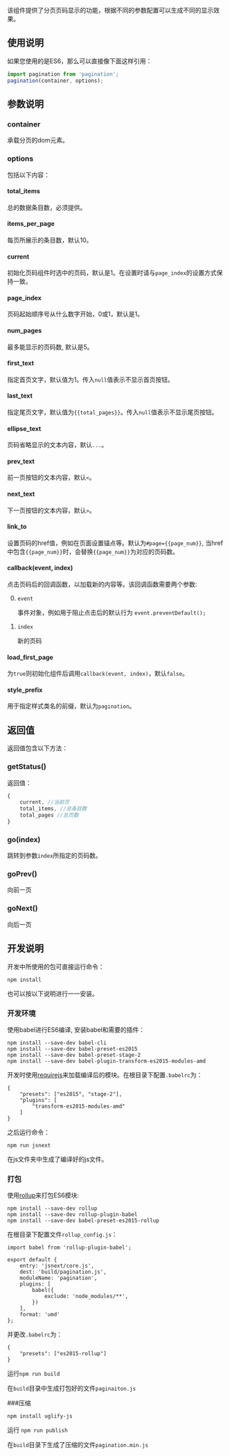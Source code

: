 
该组件提供了分页页码显示的功能，根据不同的参数配置可以生成不同的显示效果。

## 使用说明

如果您使用的是ES6，那么可以直接像下面这样引用：

```js
import pagination from 'pagination'; 
pagination(container, options);
```

## 参数说明

### container

承载分页的dom元素。

### options

包括以下内容：

#### total_items

总的数据条目数，必须提供。

#### items_per_page

每页所展示的条目数，默认10。

#### current

初始化页码组件时选中的页码，默认是1。在设置时请与`page_index`的设置方式保持一致。

#### page_index

页码起始顺序号从什么数字开始，0或1，默认是1。

#### num_pages

最多能显示的页码数, 默认是5。

#### first_text

指定首页文字，默认值为1。传入`null`值表示不显示首页按钮。

#### last_text

指定尾页文字，默认值为`{{total_pages}}`。传入`null`值表示不显示尾页按钮。

#### ellipse_text

页码省略显示的文本内容，默认`...`。

#### prev_text

前一页按钮的文本内容，默认`<`。

#### next_text

下一页按钮的文本内容，默认`>`。

#### link_to

设置页码的href值，例如在页面设置锚点等。默认为`#page={{page_num}}`, 当href中包含`{{page_num}}`时，会替换`{{page_num}}`为对应的页码数。

#### callback(event, index)

点击页码后的回调函数，以加载新的内容等。该回调函数需要两个参数:

0. `event`
    
    事件对象，例如用于阻止点击后的默认行为 `event.preventDefault();`

0. `index`

    新的页码

#### load_first_page

为`true`则初始化组件后调用`callback(event, index)`，默认`false`。

#### style_prefix

用于指定样式类名的前缀，默认为`pagination`。

## 返回值

返回值包含以下方法：

### getStatus()

返回值：

```js
{
    current, //当前页
    total_items, //总条目数
    total_pages //总页数
}
```

### go(index)

跳转到参数`index`所指定的页码数。

### goPrev()

向前一页

### goNext()

向后一页

## 开发说明

开发中所使用的包可直接运行命令：
```
npm install
```
也可以按以下说明进行一一安装。

### 开发环境

使用babel进行ES6编译, 安装babel和需要的插件：
```
npm install --save-dev babel-cli
npm install --save-dev babel-preset-es2015
npm install --save-dev babel-preset-stage-2
npm install --save-dev babel-plugin-transform-es2015-modules-amd
```
开发时使用[requirejs](https://github.com/requirejs/requirejs)来加载编译后的模块。在根目录下配置`.babelrc`为：
```
{
    "presets": ["es2015", "stage-2"],
    "plugins": [
        "transform-es2015-modules-amd"
    ]
}
```
之后运行命令：
```
npm run jsnext
```
在js文件夹中生成了编译好的js文件。

### 打包
使用[rollup](https://github.com/rollup/rollup)来打包ES6模块:
```
npm install --save-dev rollup
npm install --save-dev rollup-plugin-babel
npm install --save-dev babel-preset-es2015-rollup
```
在根目录下配置文件`rollup_config.js`：
```
import babel from 'rollup-plugin-babel';

export default {
    entry: 'jsnext/core.js',
    dest: 'build/pagination.js',
    moduleName: 'pagination',
    plugins: [
        babel({
            exclude: 'node_modules/**',
        })
    ],
    format: 'umd'
};
```
并更改`.babelrc`为：
```
{
    "presets": ["es2015-rollup"]
}
```
运行`npm run build`

在`build`目录中生成打包好的文件`paginaiton.js`

###压缩
```
npm install uglify-js
```
运行 `npm run publish`

在`build`目录下生成了压缩的文件`pagination.min.js`



